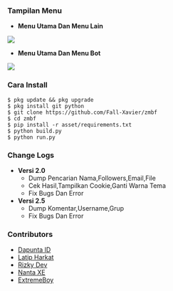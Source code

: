 ### Tampilan Menu
- **Menu Utama Dan Menu Lain**
<img src="https://github.com/Fall-Xavier/zmbf/blob/main/image/Screenshot_2023-02-22-21-40-01-93_84d3000e3f4017145260f7618db1d683.jpg">

- **Menu Utama Dan Menu Bot**
<img src="https://github.com/Fall-Xavier/zmbf/blob/main/image/Screenshot_2023-02-22-21-40-25-85_84d3000e3f4017145260f7618db1d683.jpg">

### Cara Install
````
$ pkg update && pkg upgrade
$ pkg install git python 
$ git clone https://github.com/Fall-Xavier/zmbf
$ cd zmbf
$ pip install -r asset/requirements.txt
$ python build.py
$ python run.py
````

### Change Logs
- **Versi 2.0**
  - Dump Pencarian Nama,Followers,Email,File
  - Cek Hasil,Tampilkan Cookie,Ganti Warna Tema
  - Fix Bugs Dan Error
- **Versi 2.5**
  - Dump Komentar,Username,Grup
  - Fix Bugs Dan Error

### Contributors
- [Dapunta ID](https://github.com/Dapunta)
- [Latip Harkat](https://github.com/latip176)
- [Rizky Dev](https://github.com/hekelpro)
- [Nanta XE](https://github.com/IzZy619)
- [ExtremeBoy](https://github.com/ExtremeBoyGG)
